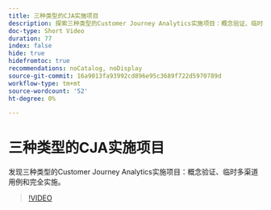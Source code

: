 ```yaml
---
title: 三种类型的CJA实施项目
description: 探索三种类型的Customer Journey Analytics实施项目：概念验证、临时多渠道用例和完全实施。
doc-type: Short Video
duration: 77
index: false
hide: true
hidefromtoc: true
recommendations: noCatalog, noDisplay
source-git-commit: 16a9013fa93992cd896e95c3689f722d5970789d
workflow-type: tm+mt
source-wordcount: '52'
ht-degree: 0%

---
```



# 三种类型的CJA实施项目

发现三种类型的Customer Journey Analytics实施项目：概念验证、临时多渠道用例和完全实施。

<!-- 62_S113_3442460_77_three-types-of-cja-implementation-projects -->
>[!VIDEO](https://video.tv.adobe.com/v/3458341/?learn=on&enablevpops=true)
